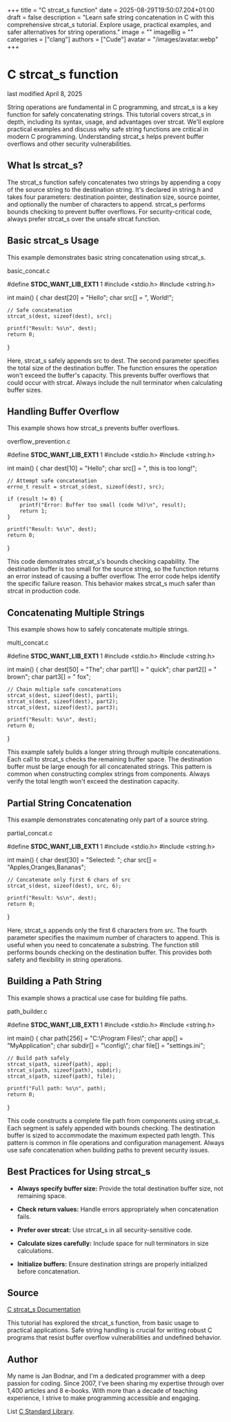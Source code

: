 +++
title = "C strcat_s function"
date = 2025-08-29T19:50:07.204+01:00
draft = false
description = "Learn safe string concatenation in C with this comprehensive strcat_s tutorial. Explore usage, practical examples, and safer alternatives for string operations."
image = ""
imageBig = ""
categories = ["clang"]
authors = ["Cude"]
avatar = "/images/avatar.webp"
+++

# C strcat_s function

last modified April 8, 2025

String operations are fundamental in C programming, and strcat_s is a
key function for safely concatenating strings. This tutorial covers
strcat_s in depth, including its syntax, usage, and advantages over
strcat. We'll explore practical examples and discuss why safe string
functions are critical in modern C programming. Understanding strcat_s
helps prevent buffer overflows and other security vulnerabilities.

## What Is strcat_s?

The strcat_s function safely concatenates two strings by appending a
copy of the source string to the destination string. It's declared in
string.h and takes four parameters: destination pointer, destination
size, source pointer, and optionally the number of characters to append.
strcat_s performs bounds checking to prevent buffer overflows.
For security-critical code, always prefer strcat_s over the unsafe
strcat function.

## Basic strcat_s Usage

This example demonstrates basic string concatenation using strcat_s.

basic_concat.c
  

#define __STDC_WANT_LIB_EXT1__ 1
#include &lt;stdio.h&gt;
#include &lt;string.h&gt;

int main() {
    char dest[20] = "Hello";
    char src[] = ", World!";
    
    // Safe concatenation
    strcat_s(dest, sizeof(dest), src);

    printf("Result: %s\n", dest);
    return 0;
}

Here, strcat_s safely appends src to dest.
The second parameter specifies the total size of the destination buffer.
The function ensures the operation won't exceed the buffer's capacity.
This prevents buffer overflows that could occur with strcat.
Always include the null terminator when calculating buffer sizes.

## Handling Buffer Overflow

This example shows how strcat_s prevents buffer overflows.

overflow_prevention.c
  

#define __STDC_WANT_LIB_EXT1__ 1
#include &lt;stdio.h&gt;
#include &lt;string.h&gt;

int main() {
    char dest[10] = "Hello";
    char src[] = ", this is too long!";
    
    // Attempt safe concatenation
    errno_t result = strcat_s(dest, sizeof(dest), src);

    if (result != 0) {
        printf("Error: Buffer too small (code %d)\n", result);
        return 1;
    }

    printf("Result: %s\n", dest);
    return 0;
}

This code demonstrates strcat_s's bounds checking capability.
The destination buffer is too small for the source string, so the function
returns an error instead of causing a buffer overflow. The error code helps
identify the specific failure reason. This behavior makes strcat_s
much safer than strcat in production code.

## Concatenating Multiple Strings

This example shows how to safely concatenate multiple strings.

multi_concat.c
  

#define __STDC_WANT_LIB_EXT1__ 1
#include &lt;stdio.h&gt;
#include &lt;string.h&gt;

int main() {
    char dest[50] = "The";
    char part1[] = " quick";
    char part2[] = " brown";
    char part3[] = " fox";
    
    // Chain multiple safe concatenations
    strcat_s(dest, sizeof(dest), part1);
    strcat_s(dest, sizeof(dest), part2);
    strcat_s(dest, sizeof(dest), part3);

    printf("Result: %s\n", dest);
    return 0;
}

This example safely builds a longer string through multiple concatenations.
Each call to strcat_s checks the remaining buffer space.
The destination buffer must be large enough for all concatenated strings.
This pattern is common when constructing complex strings from components.
Always verify the total length won't exceed the destination capacity.

## Partial String Concatenation

This example demonstrates concatenating only part of a source string.

partial_concat.c
  

#define __STDC_WANT_LIB_EXT1__ 1
#include &lt;stdio.h&gt;
#include &lt;string.h&gt;

int main() {
    char dest[30] = "Selected: ";
    char src[] = "Apples,Oranges,Bananas";
    
    // Concatenate only first 6 chars of src
    strcat_s(dest, sizeof(dest), src, 6);

    printf("Result: %s\n", dest);
    return 0;
}

Here, strcat_s appends only the first 6 characters from src.
The fourth parameter specifies the maximum number of characters to append.
This is useful when you need to concatenate a substring.
The function still performs bounds checking on the destination buffer.
This provides both safety and flexibility in string operations.

## Building a Path String

This example shows a practical use case for building file paths.

path_builder.c
  

#define __STDC_WANT_LIB_EXT1__ 1
#include &lt;stdio.h&gt;
#include &lt;string.h&gt;

int main() {
    char path[256] = "C:\\Program Files\\";
    char app[] = "MyApplication";
    char subdir[] = "\\config\\";
    char file[] = "settings.ini";
    
    // Build path safely
    strcat_s(path, sizeof(path), app);
    strcat_s(path, sizeof(path), subdir);
    strcat_s(path, sizeof(path), file);

    printf("Full path: %s\n", path);
    return 0;
}

This code constructs a complete file path from components using strcat_s.
Each segment is safely appended with bounds checking.
The destination buffer is sized to accommodate the maximum expected path length.
This pattern is common in file operations and configuration management.
Always use safe concatenation when building paths to prevent security issues.

## Best Practices for Using strcat_s

- **Always specify buffer size:** Provide the total destination buffer size, not remaining space.

- **Check return values:** Handle errors appropriately when concatenation fails.

- **Prefer over strcat:** Use strcat_s in all security-sensitive code.

- **Calculate sizes carefully:** Include space for null terminators in size calculations.

- **Initialize buffers:** Ensure destination strings are properly initialized before concatenation.

## Source

[C strcat_s Documentation](https://en.cppreference.com/w/c/string/byte/strcat)

This tutorial has explored the strcat_s function, from basic usage to
practical applications. Safe string handling is crucial for writing robust C
programs that resist buffer overflow vulnerabilities and undefined behavior.

## Author

My name is Jan Bodnar, and I'm a dedicated programmer with a deep passion for
coding. Since 2007, I've been sharing my expertise through over 1,400 articles
and 8 e-books. With more than a decade of teaching experience, I strive to make
programming accessible and engaging.

List [C Standard Library](/all/#clang-std).